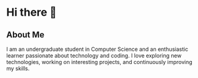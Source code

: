 # Hi there 👋

## About Me

I am an undergraduate student in Computer Science and an enthusiastic learner passionate about technology and coding. I love exploring new technologies, working on interesting projects, and continuously improving my skills.




<!---
vihanga-isuru/vihanga-isuru is a ✨ special ✨ repository because its `README.md` (this file) appears on your GitHub profile.
You can click the Preview link to take a look at your changes.
--->

